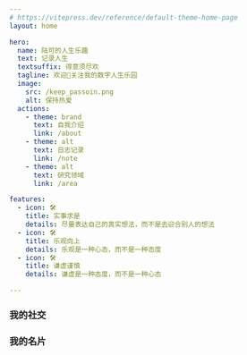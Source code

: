 ```yaml
---
# https://vitepress.dev/reference/default-theme-home-page
layout: home

hero:
  name: 陆可的人生乐趣
  text: 记录人生
  textsuffix: 得意须尽欢
  tagline: 欢迎👏关注我的数字人生乐园
  image:
    src: /keep_passoin.png
    alt: 保持热爱
  actions:
    - theme: brand
      text: 自我介绍
      link: /about
    - theme: alt
      text: 日志记录
      link: /note
    - theme: alt
      text: 研究领域
      link: /area

features:
  - icon: 🛠️
    title: 实事求是
    details: 尽量表达自己的真实想法，而不是去迎合别人的想法
  - icon: 🛠️
    title: 乐观向上
    details: 乐观是一种心态，而不是一种态度
  - icon: 🛠️
    title: 谦虚谨慎
    details: 谦虚是一种态度，而不是一种心态

---
```


<script setup>
import { VPTeamMembers } from 'vitepress/theme'

const members = [
  {
    avatar: 'https://cdn.yitang.top/homework/prod/db7ab71265308687b1186584798c54eb.png',
    name: 'Luke Jiang',
    title: 'Freelancer / Writer / Programmer / Enteruprear',
    links: [
      { icon: 'github', link: 'https://github.com/Cretu' },
      { icon: 'twitter', link: 'https://twitter.com/Cretu' },
      { icon: 'wechat', link: 'https://twitter.com/Cretu' },
      { icon: 'linkedin', link: 'https://twitter.com/Cretu' }
    ]
  },
  {
    avatar: 'https://cdn.yitang.top/homework/prod/db7ab71265308687b1186584798c54eb.png',
    name: 'Luke Jiang',
    title: 'Freelancer / Writer / Programmer / Enteruprear',
    links: [
      { icon: 'github', link: 'https://github.com/Cretu' },
      { icon: 'twitter', link: 'https://twitter.com/Cretu' },
      { icon: 'wechat', link: 'https://twitter.com/Cretu' },
      { icon: 'linkedin', link: 'https://twitter.com/Cretu' }
    ]
  }
]

const items = [
  // 普通 iconify 图标
  {
    name: 'iconify',
    link: 'https://iconify.design/',
    icon: 'line-md:iconify2-static',
    color: '#1769AA',
    alt: 'iconify icon',
    rel: 'noopener noreferrer'
  },
  // 深浅色模式的 iconify 图标
  {
    name: 'Vercel',
    link: 'https://vercel.com/',
    icon: { light: 'ion:logo-vercel', dark: 'ion:logo-vercel' },
    color: { light: '#000000', dark: '#FFFFFF' },
    alt: 'Vercel icon',
    rel: 'noopener noreferrer'
  },
  // 深浅色模式的 iconify 图标（无 color）
  {
    name: 'Vite',
    link: 'https://vitejs.dev/',
    icon: { light: 'skill-icons:vite-light', dark: 'skill-icons:vite-dark' },
    alt: 'Vite icon',
    rel: 'noopener noreferrer'
  },
  // 普通图片
  {
    name: '支付宝',
    link: 'https://i.theojs.cn/alipay.webp',
    image: 'https://i.theojs.cn/logo/alipay.svg',
    alt: 'alipay icon',
    rel: 'noopener noreferrer'
  },
  // 深浅色模式图片
  {
    name: 'GitHub',
    link: 'https://github.com',
    image: {
      light: 'https://i.theojs.cn/logo/github.svg',
      dark: 'https://i.theojs.cn/logo/github-dark.svg'
    },
    alt: 'github icon',
    rel: 'noopener noreferrer'
  },
  // 带标签的图标
  {
    name: 'Vue',
    link: 'https://vuejs.org/',
    icon: 'vscode-icons:file-type-vue',
    tag: 'new',
    alt: 'vue icon',
    rel: 'noopener noreferrer'
  }
]
</script>

<Home />

### 我的社交
<Box :items="items" />

### 我的名片
<VPTeamMembers size="small" :members="members" />
